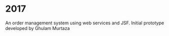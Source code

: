 # 2017
An order management system using web services and JSF. Initial prototype developed by Ghulam Murtaza
